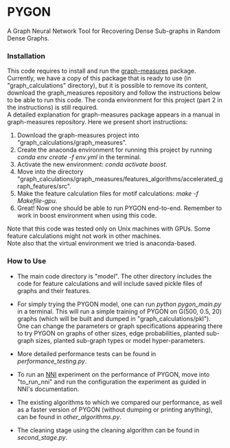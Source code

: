 # PYGON

A Graph Neural Network Tool for Recovering Dense Sub-graphs in Random Dense Graphs.
 
### Installation

This code requires to install and run the [graph-measures](https://github.com/louzounlab/graph-measures) package. Currently, we have a copy of this package that is ready to use (in "graph_calculations" directory), but it is possible to remove its content, download the graph_measures repository and follow the instructions below to be able to run this code. The conda environment for this project (part 2 in the instructions) is still required. \
A detailed explanation for graph-measures package appears in a manual in graph-measures repository. Here we present short instructions:

1. Download the graph-measures project into "graph_calculations/graph_measures".
2. Create the anaconda environment for running this project by running _conda env create -f env.yml_ in the terminal.
3. Activate the new environment: _conda activate boost_.
4. Move into the directory "graph_calculations/graph_measures/features_algorithms/accelerated_graph_features/src".
5. Make the feature calculation files for motif calculations: _make -f Makefile-gpu_.
6. Great! Now one should be able to run PYGON end-to-end. Remember to work in boost environment when using this code.

Note that this code was tested only on Unix machines with GPUs. Some feature calculations might not work in other machines. \
Note also that the virtual environment we tried is anaconda-based.

### How to Use 

* The main code directory is "model". The other directory includes the code for feature calculations and will include 
saved pickle files of graphs and their features.

* For simply trying the PYGON model, one can run _python pygon_main.py_ in a terminal. This will run a simple training 
of PYGON on G(500, 0.5, 20) graphs (which will be built and dumped in "graph_calculations/pkl"). 
One can change the parameters or graph specifications appearing there to try PYGON on graphs of other sizes, 
edge probabilities, planted sub-graph sizes, planted sub-graph types or model hyper-parameters.

* More detailed performance tests can be found in _performance_testing.py_. 

* To run an [NNI](https://github.com/microsoft/nni) experiment on the performance of PYGON, move into "to_run_nni" and 
run the configuration the experiment as guided in NNI's documentation.

* The existing algorithms to which we compared our performance, as well as a faster version of PYGON 
(without dumping or printing anything), can be found in _other_algorithms.py_.

* The cleaning stage using the cleaning algorithm can be found in _second_stage.py_.


